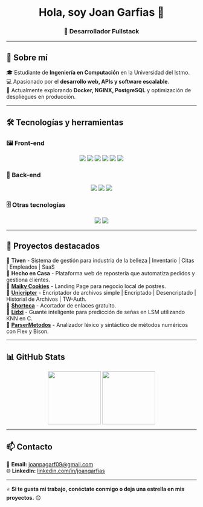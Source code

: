 <h1 align="center">Hola, soy Joan Garfias 👋</h1>
<h3 align="center">🚀 Desarrollador Fullstack</h3>

---

## 🚀 Sobre mí  
🎓 Estudiante de **Ingeniería en Computación** en la Universidad del Istmo.  
💻 Apasionado por el **desarrollo web, APIs y software escalable**.     
🌱 Actualmente explorando **Docker, NGINX, PostgreSQL** y optimización de despliegues en producción.  

---

## 🛠️ Tecnologías y herramientas  

### 🖼️ Front-end
<p align="center">
  <img src="https://img.shields.io/badge/CSS3-%231572B6.svg?style=for-the-badge&logo=css3&logoColor=white" /> 
  <img src="https://img.shields.io/badge/Tailwind_CSS-%2306B6D4.svg?style=for-the-badge&logo=tailwind-css&logoColor=white" /> 
  <img src="https://img.shields.io/badge/TypeScript-%23007ACC.svg?style=for-the-badge&logo=typescript&logoColor=white" />
  <img src="https://img.shields.io/badge/Vue.js-%2335495e.svg?style=for-the-badge&logo=vue.js&logoColor=%234FC08D" /> 
  <img src="https://img.shields.io/badge/Nuxt-%2335495e.svg?style=for-the-badge&logo=nuxt&logoColor=%234FC08D" />
  <img src="https://img.shields.io/badge/Astro-%23FF5D01.svg?style=for-the-badge&logo=astro&logoColor=white" /> 
</p>

### 🧠 Back-end
<p align="center">
  <img src="https://img.shields.io/badge/PHP-%23777BB4.svg?style=for-the-badge&logo=php&logoColor=white" /> 
  <img src="https://img.shields.io/badge/Laravel-%23FF2D20.svg?style=for-the-badge&logo=laravel&logoColor=white" /> 
  <img src="https://img.shields.io/badge/MySQL-%234479A1.svg?style=for-the-badge&logo=mysql&logoColor=white" /> 
  <!--
  <img src="https://img.shields.io/badge/PostgreSQL-%23336791.svg?style=for-the-badge&logo=postgresql&logoColor=white" />
  -->
<!--   <img src="https://img.shields.io/badge/Flask-%23000.svg?style=for-the-badge&logo=flask&logoColor=white" /> 
  <img src="https://img.shields.io/badge/C-%2300599C.svg?style=for-the-badge&logo=c&logoColor=white" />  -->
</p>

### 🗄️ Otras tecnologías
<p align="center">
  <img src="https://img.shields.io/badge/Docker-%230db7ed.svg?style=for-the-badge&logo=docker&logoColor=white" />
  <!--
  <img src="https://img.shields.io/badge/NGINX-%23009639.svg?style=for-the-badge&logo=nginx&logoColor=white" />
  -->
  <img src="https://img.shields.io/badge/Figma-%2300C3F0.svg?style=for-the-badge&logo=figma&logoColor=white" />
</p>

---

## 📌 Proyectos destacados  
🔹 **Tiven** - Sistema de gestión para industria de la belleza  | Inventario | Citas | Empleados | SaaS  
🔹 **Hecho en Casa** - Plataforma web de repostería que automatiza pedidos y gestiona clientes.  
🔹 **[Maiky Cookies](https://maiky-cookies.pages.dev/)** - Landing Page para negocio local de postres.  
🔹 **[Unicripter](https://github.com/JoanGarfias/encriptador)** - Encriptador de archivos simple | Encriptado | Desencriptado | Historial de Archivos | TW-Auth.  
🔹 **[Shorteca](https://github.com/JoanGarfias/Shorteca)** - Acortador de enlaces gratuito.  
🔹 **[Lidxi](https://github.com/JoanGarfias/lidxi)** - Guante inteligente para predicción de señas en LSM utilizando KNN en C.  
🔹 **[ParserMetodos](https://github.com/JoanGarfias/ParserMetodos)** - Analizador léxico y sintáctico de métodos numéricos con Flex y Bison.  

---

## 📊 GitHub Stats
<div align="center">
    <img src="http://github-profile-summary-cards.vercel.app/api/cards/profile-details?username=JoanGarfias&theme=2077" height="140px" style="vertical-align: middle;"/>
    <img src="https://github-readme-stats.vercel.app/api/top-langs/?username=JoanGarfias&hide=blade,html,css,dockerfile,yacc,java&langs_count=10&layout=compact&theme=radical" height="140px" style="vertical-align: middle;"/>
</div>

---

## 📫 Contacto  
📧 **Email:** [joanpagarf09@gmail.com](mailto:joanpagarf09@gmail.com)  
🌐 **LinkedIn:** [linkedin.com/in/joangarfias](https://linkedin.com/in/joangarfias)  

---

⭐ **Si te gusta mi trabajo, conéctate conmigo o deja una estrella en mis proyectos.** 😊  
